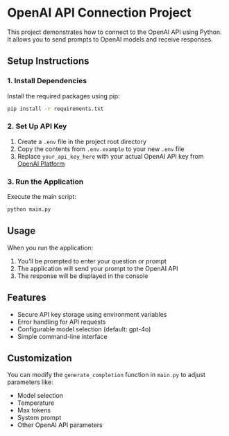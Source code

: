 # OpenAI API Connection Project

This project demonstrates how to connect to the OpenAI API using Python. It allows you to send prompts to OpenAI models and receive responses.

## Setup Instructions

### 1. Install Dependencies

Install the required packages using pip:

```bash
pip install -r requirements.txt
```

### 2. Set Up API Key

1. Create a `.env` file in the project root directory
2. Copy the contents from `.env.example` to your new `.env` file
3. Replace `your_api_key_here` with your actual OpenAI API key from [OpenAI Platform](https://platform.openai.com/api-keys)

### 3. Run the Application

Execute the main script:

```bash
python main.py
```

## Usage

When you run the application:

1. You'll be prompted to enter your question or prompt
2. The application will send your prompt to the OpenAI API
3. The response will be displayed in the console

## Features

- Secure API key storage using environment variables
- Error handling for API requests
- Configurable model selection (default: gpt-4o)
- Simple command-line interface

## Customization

You can modify the `generate_completion` function in `main.py` to adjust parameters like:

- Model selection
- Temperature
- Max tokens
- System prompt
- Other OpenAI API parameters